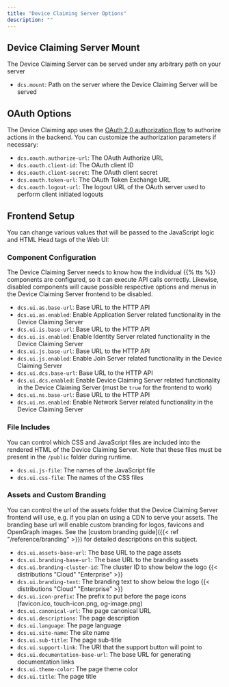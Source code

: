 ```yaml
---
title: "Device Claiming Server Options"
description: ""
---
```


## Device Claiming Server Mount

The Device Claiming Server can be served under any arbitrary path on your server

- `dcs.mount`: Path on the server where the Device Claiming Server will be served

## OAuth Options

The Device Claiming app uses the [OAuth 2.0 authorization flow](https://en.wikipedia.org/wiki/OAuth#OAuth_2.0_2) to authorize actions in the backend. You can customize the authorization parameters if necessary:

- `dcs.oauth.authorize-url`: The OAuth Authorize URL
- `dcs.oauth.client-id`: The OAuth client ID
- `dcs.oauth.client-secret`: The OAuth client secret
- `dcs.oauth.token-url`: The OAuth Token Exchange URL
- `dcs.oauth.logout-url`: The logout URL of the OAuth server used to perform client initiated logouts

## Frontend Setup

You can change various values that will be passed to the JavaScript logic and HTML Head tags of the Web UI:

### Component Configuration

The Device Claiming Server needs to know how the individual {{% tts %}} components are configured, so it can execute API calls correctly. Likewise, disabled components will cause possible respective options and menus in the Device Claiming Server frontend to be disabled.

- `dcs.ui.as.base-url`: Base URL to the HTTP API
- `dcs.ui.as.enabled`: Enable Application Server related functionality in the Device Claiming Server
- `dcs.ui.is.base-url`: Base URL to the HTTP API
- `dcs.ui.is.enabled`: Enable Identity Server related functionality in the Device Claiming Server
- `dcs.ui.js.base-url`: Base URL to the HTTP API
- `dcs.ui.js.enabled`: Enable Join Server related functionality in the Device Claiming Server
- `dcs.ui.dcs.base-url`: Base URL to the HTTP API
- `dcs.ui.dcs.enabled`: Enable Device Claiming Server related functionality in the Device Claiming Server (must be `true` for the frontend to work)
- `dcs.ui.ns.base-url`: Base URL to the HTTP API
- `dcs.ui.ns.enabled`: Enable Network Server related functionality in the Device Claiming Server

### File Includes

You can control which CSS and JavaScript files are included into the rendered HTML of the Device Claiming Server. Note that these files must be present in the `/public` folder during runtime. 

- `dcs.ui.js-file`: The names of the JavaScript file
- `dcs.ui.css-file`: The names of the CSS files

### Assets and Custom Branding

You can control the url of the assets folder that the Device Claiming Server frontend will use, e.g. if you plan on using a CDN to serve your assets. The branding base url will enable custom branding for logos, favicons and OpenGraph images. See the [custom branding guide]({{< ref "/reference/branding" >}}) for detailed descriptions on this subject.

- `dcs.ui.assets-base-url`: The base URL to the page assets
- `dcs.ui.branding-base-url`: The base URL to the branding assets
- `dcs.ui.branding-cluster-id`: The cluster ID to show below the logo {{< distributions "Cloud" "Enterprise" >}}
- `dcs.ui.branding-text`: The branding text to show below the logo {{< distributions "Cloud" "Enterprise" >}}
- `dcs.ui.icon-prefix`: The prefix to put before the page icons (favicon.ico, touch-icon.png, og-image.png)
- `dcs.ui.canonical-url`: The page canonical URL
- `dcs.ui.descriptions`: The page description
- `dcs.ui.language`: The page language
- `dcs.ui.site-name`: The site name
- `dcs.ui.sub-title`: The page sub-title
- `dcs.ui.support-link`: The URI that the support button will point to
- `dcs.ui.documentation-base-url`: The base URL for generating documentation links
- `dcs.ui.theme-color`: The page theme color
- `dcs.ui.title`: The page title
